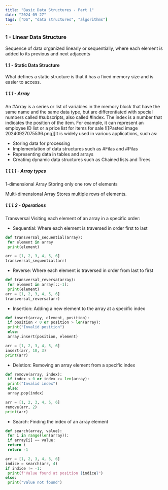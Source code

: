 ```yaml
---
title: "Basic Data Structures - Part 1"
date: "2024-09-27"
tags: ["DS", "data structures", "algorithms"]
---
```


### 1 - Linear Data Structure

Sequence of data organized linearly or sequentially, where each element is added to its previous and next adjacents

#### 1.1 - Static Data Structure

What defines a static structure is that it has a fixed memory size and is easier to access.

##### 1.1.1 - Array

An #Array is a series or list of variables in the memory block that have the same name and the same data type, but are differentiated with special numbers called #subscripts, also called #index. The index is a number that indicates the position of the item.
For example, it can represent an employee ID list or a price list for items for sale
![[Pasted image 20240927075536.png]]It is widely used in various applications, such as:

- Storing data for processing
- Implementation of data structures such as #Filas and #Pilas
- Representing data in tables and arrays
- Creating dynamic data structures such as Chained lists and Trees

##### 1.1.1.1 - Array types

1-dimensional Array
Storing only one row of elements

Multi-dimensional Array
Stores multiple rows of elements.

##### 1.1.1.2 - Operations

Transversal
Visiting each element of an array in a specific order:

- Sequential:
Where each element is traversed in order first to last

```python
def transversal_sequential(array):
 for element in array
 print(element)

arr = [1, 2, 3, 4, 5, 6]
transversal_sequential(arr)
```

- Reverse:
Where each element is traversed in order from last to first

```python
def transversal_reversa(array):
 for element in array[::-1]:
 print(element)
arr = [1, 2, 3, 4, 5, 6]
transversal_reversa(arr)
```

- Insertion:
Adding a new element to the array at a specific index

```python
def insert(array, element, position):
 if position < 0 or position > len(array):
 print("Invalid position")
 else:
 array.insert(position, element)

arr = [1, 2, 3, 4, 5, 6]
insert(arr, 10, 3)
print(arr)
```

- Deletion:
Removing an array element from a specific index

```python
def remove(array, index):
 if index < 0 or index >= len(array):
 print("Invalid index")
 else:
 array.pop(index)

arr = [1, 2, 3, 4, 5, 6]
remove(arr, 2)
print(arr)
```

- Search:
Finding the index of an array element

```python
def search(array, value):
 for i in range(len(array)):
 if array[i] == value:
 return i
 return -1

arr = [1, 2, 3, 4, 5, 6]
indice = search(arr, 4)
if indice != -1:
 print(f"Value found at position {indice}")
else:
 print("Value not found")
```
